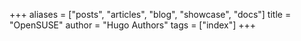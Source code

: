 +++
aliases = ["posts", "articles", "blog", "showcase", "docs"]
title = "OpenSUSE"
author = "Hugo Authors"
tags = ["index"]
+++
